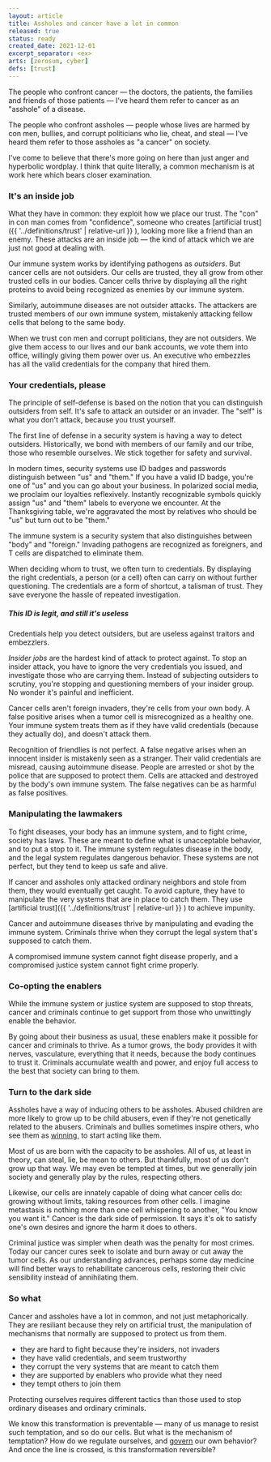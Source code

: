 ```yaml
---
layout: article
title: Assholes and cancer have a lot in common
released: true
status: ready
created_date: 2021-12-01
excerpt_separator: <ex>
arts: [zerosum, cyber]
defs: [trust]
---
```


The people who confront cancer &mdash; the doctors, the patients, the
families and friends of those patients &mdash; I've heard them refer
to cancer as an "asshole" of a disease. 

The people who confront assholes &mdash; people whose lives are harmed
by con men, bullies, and corrupt politicians who lie, cheat, and steal &mdash;
I've heard them refer to those assholes as "a cancer" on society.

I've come to believe that there's more going on here than just anger
and hyperbolic wordplay. I think that quite literally, a common
mechanism is at work here which bears closer examination.

### It's an inside job

What they have in common: they exploit how we place our trust. The
"con" in con man comes from "confidence", someone who creates
[artificial trust]({{ '../definitions/trust' | relative-url }} ),
looking more like a friend than an enemy. These attacks are an
inside job &mdash; the kind of attack which we are just not good
at dealing with.

Our immune system works by identifying pathogens as *outsiders*.  But
cancer cells are not outsiders. Our cells are trusted, they all grow
from other trusted cells in our bodies. Cancer cells thrive by
displaying all the right proteins to avoid being recognized as enemies
by our immune system.

Similarly, autoimmune diseases are not outsider attacks. The attackers
are trusted members of our own immune system, mistakenly attacking
fellow cells that belong to the same body.

When we trust con men and corrupt politicians, they are not outsiders.
We give them access to our lives and our bank accounts, we vote them
into office, willingly giving them power over us. An executive who
embezzles has all the valid credentials for the company that hired
them.

### Your credentials, please

The principle of self-defense is based on the notion that you can
distinguish outsiders from self. It's safe to attack an outsider or an
invader. The "self" is what you don't attack, because you trust
yourself.

The first line of defense in a security system is having a way to
detect outsiders. Historically, we bond with members of our family and
our tribe, those who resemble ourselves. We stick together for safety
and survival.

In modern times, security systems use ID badges and passwords
distinguish between "us" and "them."  If you have a valid ID badge,
you're one of "us" and you can go about your business. In polarized
social media, we proclaim our loyalties reflexively.  Instantly
recognizable symbols quickly assign "us" and "them" labels to everyone
we encounter. At the Thanksgiving table, we're aggravated the most by
relatives who should be "us" but turn out to be "them."

The immune system is a security system that also distinguishes between
"body" and "foreign." Invading pathogens are recognized as foreigners,
and T cells are dispatched to eliminate them.

When deciding whom to trust, we often turn to credentials. By
displaying the right credentials, a person (or a cell) often can carry
on without further questioning. The credentials are a form of
shortcut, a talisman of trust. They save everyone the hassle of
repeated investigation.

##### This ID is legit, and still it's useless

Credentials help you detect outsiders, but are useless against
traitors and embezzlers.

*Insider jobs* are the hardest kind of attack to protect against.  To
stop an insider attack, you have to ignore the very credentials you
issued, and investigate those who are carrying them. Instead of
subjecting outsiders to scrutiny, you're stopping and questioning
members of your insider group. No wonder it's painful and inefficient.

Cancer cells aren't foreign invaders, they're cells from your own
body. A false positive arises when a tumor cell is misrecognized as a
healthy one. Your immune system treats them as if they have valid
credentials (because they actually do), and doesn't attack them.

Recognition of friendlies is not perfect. A false negative arises when
an innocent insider is mistakenly seen as a stranger. Their valid
credentials are misread, causing autoimmune disease. People are
arrested or shot by the police that are supposed to protect
them. Cells are attacked and destroyed by the body's own immune
system. The false negatives can be as harmful as false positives.


### Manipulating the lawmakers

To fight diseases, your body has an immune system, and to fight crime,
society has laws. These are meant to define what is unacceptable
behavior, and to put a stop to it. The immune system regulates disease
in the body, and the legal system regulates dangerous behavior.  These
systems are not perfect, but they tend to keep us safe and alive.

If cancer and assholes only attacked ordinary neighbors and stole from
them, they would eventually get caught. To avoid capture, they have to
manipulate the very systems that are in place to catch them. They use
[artificial trust]({{ '../definitions/trust' | relative-url }} ) to
achieve impunity.

Cancer and autoimmune diseases thrive by manipulating and evading the
immune system. Criminals thrive when they corrupt the legal system
that's supposed to catch them. 

A compromised immune system cannot fight disease properly, and a
compromised justice system cannot fight crime properly. 

### Co-opting the enablers

While the immune system or justice system are supposed to stop
threats, cancer and criminals continue to get support from those who
unwittingly enable the behavior.

By going about their business as usual, these enablers make it
possible for cancer and criminals to thrive. As a tumor grows, the
body provides it with nerves, vasculature, everything that it needs,
because the body continues to trust it. Criminals accumulate wealth
and power, and enjoy full access to the best that society can bring to
them.

### Turn to the dark side

Assholes have a way of inducing others to be assholes. Abused children
are more likely to grow up to be child abusers, even if they're not
genetically related to the abusers. Criminals and bullies sometimes
inspire others, who see them as [winning](zerosum), to start acting
like them.

Most of us are born with the capacity to be assholes. All of us, at
least in theory, can steal, lie, be mean to others. But thankfully,
most of us don't grow up that way.  We may even be tempted at times,
but we generally join society and generally play by the rules,
respecting others.

Likewise, our cells are innately capable of doing what cancer cells
do: growing without limits, taking resources from other cells. I
imagine metastasis is nothing more than one cell whispering to
another, "You know you want it." Cancer is the dark side of
permission.  It says it's ok to satisfy one's own desires and ignore
the harm it does to others.

Criminal justice was simpler when death was the penalty for most
crimes.  Today our cancer cures seek to isolate and burn away or cut
away the tumor cells. As our understanding advances, perhaps some day
medicine will find better ways to rehabilitate cancerous cells,
restoring their civic sensibility instead of annihilating them.

### So what

Cancer and assholes have a lot in common, and not just metaphorically.
They are resiliant because they rely on artificial trust, the manipulation
of mechanisms that normally are supposed to protect us from them.

  * they are hard to fight because they're insiders, not invaders
  * they have valid credentials, and seem trustworthy
  * they corrupt the very systems that are meant to catch them
  * they are supported by enablers who provide what they need
  * they tempt others to join them

Protecting ourselves requires different tactics than those used to stop
ordinary diseases and ordinary criminals.

We know this transformation is preventable &mdash; many of us manage
to resist such temptation, and so do our cells. But what is the
mechanism of temptation?  How do we regulate ourselves, and
[govern](cyber) our own behavior?  And once the line is crossed, is
this transformation reversible?

